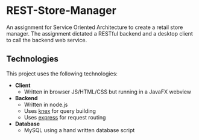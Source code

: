 # REST-Store-Manager
An assignment for Service Oriented Architecture to create a retail store manager. The assignment dictated a RESTful backend and a desktop client to call the backend web service.

## Technologies
This project uses the following technologies:
- **Client**
  - Written in browser JS/HTML/CSS but running in a JavaFX webview
- **Backend** 
  - Written in node.js
  - Uses [knex](http://knexjs.org/) for query building
  - Uses [express](https://expressjs.com/) for request routing
- **Database**
  - MySQL using a hand written database script

